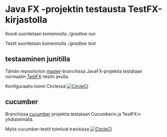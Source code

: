 # Java FX -projektin testausta TestFX-kirjastolla

Koodi suoritetaan komennolla _./gradlew run_

Testit suoritetaan komennolla _./gradlew test_

## testaaminen junitilla

Tämän repositorion [master](https://github.com/mluukkai/fx-testing)-branchissa JavaFX-projektia testataan normaalin [TestFX](https://github.com/mluukkai/fx-testing/blob/master/src/test/java/ohtu/ExampleTest.java)-testin avulla.

Konfiguraatio toimii Circlessä [![CircleCI](https://circleci.com/gh/ohjelmistotuotanto-hy/fx-testing.svg?style=svg)](https://circleci.com/gh/ohjelmistotuotanto-hy/fx-testing)

## cucumber

Branchissa [cucumber](https://github.com/mluukkai/fx-testing/tree/cucumber) projektia testataan Cucumberin ja TestFX:n yhdistelmällä.

Myös cucumber-testit toimivat travisissa [![CircleCI](https://circleci.com/gh/ohjelmistotuotanto-hy/fx-testing/tree/cucumber.svg?style=svg)](https://circleci.com/gh/ohjelmistotuotanto-hy/fx-testing/tree/cucumber)
